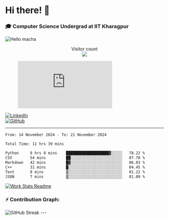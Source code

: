 # Hi there! 👋

### 🎓 Computer Science Undergrad at IIT Kharagpur

<img src="https://raw.githubusercontent.com/sagar-viradiya/sagar-viradiya/master/resources/banner.png" alt="Hello macha">

<p align="center"> 
  Visitor count<br>
  <img src="https://profile-counter.glitch.me/sesiii/count.svg" />
</p>

<figure><embed src="https://wakatime.com/share/@81d5e6c4-c575-43e6-9a9e-85ed25517f53/42cf003a-18dd-42ef-bded-df01146821f2.svg"></embed></figure>

[![LinkedIn](https://img.shields.io/badge/LinkedIn-0077B5?style=for-the-badge&logo=linkedin&logoColor=white)](https://www.linkedin.com/in/sesidadi)  
[![GitHub](https://img.shields.io/badge/GitHub-181717?style=for-the-badge&logo=github&logoColor=white)](https://github.com/sesiii)

---
<!--START_SECTION:waka-->

```txt
From: 14 November 2024 - To: 21 November 2024

Total Time: 11 hrs 39 mins

Python     9 hrs 8 mins    ███████████████████▓░░░░░   78.22 %
CSV        54 mins         ██░░░░░░░░░░░░░░░░░░░░░░░   07.78 %
Markdown   42 mins         █▓░░░░░░░░░░░░░░░░░░░░░░░   06.03 %
C++        31 mins         █░░░░░░░░░░░░░░░░░░░░░░░░   04.45 %
Text       8 mins          ▒░░░░░░░░░░░░░░░░░░░░░░░░   01.22 %
JSON       7 mins          ▒░░░░░░░░░░░░░░░░░░░░░░░░   01.09 %
```

<!--END_SECTION:waka-->


[![Work Stats Readme](https://github.com/sesiii/sesiii/actions/workflows/main.yml/badge.svg)](https://github.com/sesiii/sesiii/actions/workflows/main.yml)

### ⚡ Contribution Graph:

<img src="https://streak-stats.demolab.com/?user=sesiii&theme=radical" alt="GitHub Streak" />
---

